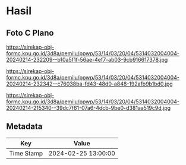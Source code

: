 # Hasil

## Foto C Plano

https://sirekap-obj-formc.kpu.go.id/3d8a/pemilu/ppwp/53/14/03/20/04/5314032004004-20240214-232209--b10a5f1f-56ae-4ef7-ab03-9cb916617378.jpg

https://sirekap-obj-formc.kpu.go.id/3d8a/pemilu/ppwp/53/14/03/20/04/5314032004004-20240214-232342--c76038ba-fd43-48d0-a848-192afb9b1bd0.jpg

https://sirekap-obj-formc.kpu.go.id/3d8a/pemilu/ppwp/53/14/03/20/04/5314032004004-20240214-215340--39dc7f61-07a6-4dcb-9be0-d381aa519c9d.jpg


## Metadata

| Key        | Value               |
| ---------- | ------------------- |
| Time Stamp | 2024-02-25 13:00:00 |




